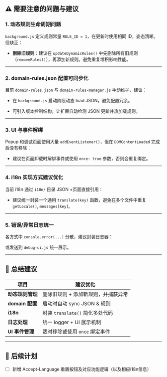 
## ⚠️ 需要注意的问题与建议

### 1\. **动态规则生命周期问题**

`background.js` 定义规则常量 `RULE_ID = 1`，在更新时使用相同 ID，姿态清晰。但缺乏：

-   **删除旧规则**：建议在 `updateDynamicRules()` 中先删除所有旧规则（`removeRules()`），再添加新规则。避免重复堆积影响性能。


---

### 2\. **domain-rules.json 配置可同步化**

目前 `domain-rules.json` 与 `domain-rules-manager.js` 手动维护，建议：

-   在 `background.js` 启动阶段动态 load JSON，避免配置冗余。
    
-   可引入版本控制结构，让扩展自动检测 JSON 更新并热加载规则。
    

---

### 3\. **UI 与事件解绑**

Popup 和调试页面使用大量 `addEventListener()`，但在 `DOMContentLoaded` 完成后没有移除：

-   建议在页面卸载时解绑事件或使用 `once: true` 参数，否则会重复绑定。
    

---

### 4\. **i18n 实现方式建议优化**

当前 i18n 通过 `i18n/` 目录 JSON +页面直接引用：

-   建议统一封装一个通用 `translate(key)` 函数，避免在多个文件中重复 `getLocale()`, `messages[key]`。
    

---

### 5\. **错误/异常日志统一**

各方式中 `console.error(...)` 分散，建议封装日志器：

或发送到 `debug-ui.js` 统一展示。

---

## 📌 总结建议

| 项目 | 建议优化 |
| --- | --- |
| **动态规则管理** | 删除旧规则 + 添加新规则，并捕获异常 |
| **domain 配置** | 启动时自动 sync JSON & 规则 |
| **i18n** | 封装 `translate()` 简化多处代码 |
| **日志处理** | 统一 logger + UI 展示机制 |
| **UI 事件管理** | 适时移除或使用 `once` 绑定事件 |

---

## 📝 后续计划

- [ ] 新增 Accept-Language 重置按钮及对应功能逻辑（以及相应i18n信息）